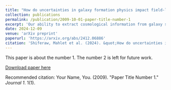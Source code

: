 ```yaml
---
title: "How do uncertainties in galaxy formation physics impact field-level galaxy bias?"
collection: publications
permalink: /publication/2009-10-01-paper-title-number-1
excerpt: 'Our ability to extract cosmological information from galaxy surveys is limited by uncertainties in the galaxy-dark matter halo relationship for a given galaxy population, which are governed by the intricacies of galaxy formation. To quantify these uncertainties, we examine quenched and star-forming galaxies using two distinct approaches to modeling galaxy formation: UniverseMachine, an empirical semi-analytic model, and the IllustrisTNG hydrodynamical simulation. We apply a second-order hybrid N-body perturbative bias expansion to each galaxy sample, enabling direct comparison of modeling approaches and revealing how uncertainties in galaxy formation and the galaxy-halo connection affect bias parameters and non-Poisson noise across number density and redshift. Notably, we find that quenched and star-forming galaxies occupy distinct parts of bias parameter spacce, and that the scatter induced from these entirely different galaxy formation models is small when conditioned on similar selections of galaxies. We also detect a signature of assembly bias in our samples; this leads to small but significant deviations from predictions of the analytic bias, while samples with assembly bias removed match these predictions well. This work indicates that galaxy samples from a spectrum of reasonable, physically motivated models for galaxy formation roughly spanning our current understanding give a relatively small range of field-level galaxy bias parameters and relations. We estimate a set of priors from this set of models that should be useful in extracting cosmological information from LRG- and ELG-like samples. Looking forward, this indicates that careful estimates of the range of impacts of galaxy formation for a given sample and cosmological analysis will be an essential ingredient for extracting the most precise cosmological information from current and future large galaxy surveys.'
date: 2024-12-09
venue: 'arXiv preprint'
paperurl: 'https://arxiv.org/abs/2412.06886'
citation: 'Shiferaw, Mahlet et al. (2024). &quot;How do uncertainties in galaxy formation physics impact field-level galaxy bias?&quot; <i>arXiv preprint</i>. 1(1).'
---
```

This paper is about the number 1. The number 2 is left for future work.

[Download paper here](https://arxiv.org/pdf/2412.06886)

Recommended citation: Your Name, You. (2009). "Paper Title Number 1." <i>Journal 1</i>. 1(1).